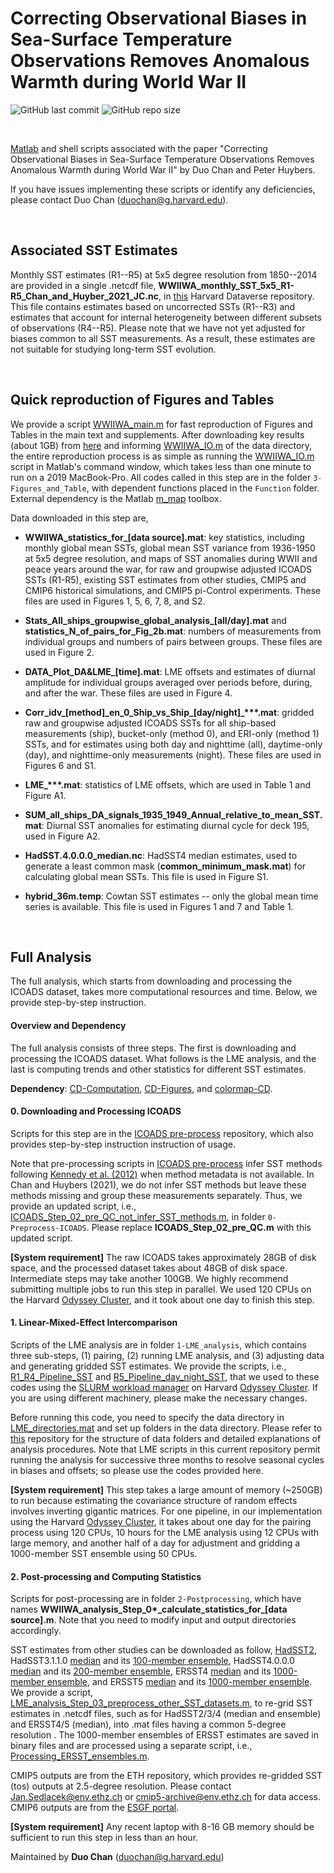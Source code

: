 # Correcting Observational Biases in Sea-Surface Temperature Observations Removes Anomalous Warmth during World War II

![GitHub last commit](https://img.shields.io/github/last-commit/duochanatharvard/World-Waw-II-Warm-Anomaly)
![GitHub repo size](https://img.shields.io/github/repo-size/duochanatharvard/World-Waw-II-Warm-Anomaly)

<br>

[Matlab](https://www.mathworks.com/products/matlab.html) and shell scripts associated with the paper "Correcting Observational Biases in Sea-Surface Temperature Observations Removes Anomalous Warmth during World War II" by Duo Chan and Peter Huybers.

If you have issues implementing these scripts or identify any deficiencies, please contact Duo Chan (duochan@g.harvard.edu).

<br>

## Associated SST Estimates
Monthly SST estimates (R1--R5) at 5x5 degree resolution from 1850--2014 are provided in a single .netcdf file, **WWIIWA_monthly_SST_5x5_R1-R5_Chan_and_Huyber_2021_JC.nc**, in [this](https://doi.org/10.7910/DVN/RJLBOQ) Harvard Dataverse repository.  This file contains estimates based on uncorrected SSTs (R1--R3) and estimates that account for internal heterogeneity between different subsets of observations (R4--R5).  Please note that we have not yet adjusted for biases common to all SST measurements.  As a result, these estimates are not suitable for studying long-term SST evolution.   

<br>

## Quick reproduction of Figures and Tables

We provide a script [WWIIWA_main.m](WWIIWA_main.m) for fast reproduction of Figures and Tables in the main text and supplements.  After downloading key results (about 1GB) from [here](https://doi.org/10.7910/DVN/RJLBOQ) and informing [WWIIWA_IO.m](WWIIWA_IO.m) of the data directory, the entire reproduction process is as simple as running the [WWIIWA_IO.m](WWIIWA_IO.m) script in Matlab's command window, which takes less than one minute to run on a 2019 MacBook-Pro.  All codes called in this step are in the folder ```3-Figures_and_Table```, with dependent functions placed in the ```Function``` folder.  
External dependency is the Matlab [m_map](https://www.eoas.ubc.ca/~rich/map.html) toolbox.

Data downloaded in this step are,

* **WWIIWA_statistics_for_[data source].mat**: key statistics, including monthly global mean SSTs, global mean SST variance from 1936-1950 at 5x5 degree resolution, and maps of SST anomalies during WWII and peace years around the war, for raw and groupwise adjusted ICOADS SSTs (R1-R5), existing SST estimates from other studies, CMIP5 and CMIP6 historical simulations, and CMIP5 pi-Control experiments.  These files are used in Figures 1, 5, 6, 7, 8, and S2.

* **Stats_All_ships_groupwise_global_analysis_[all/day].mat** and **statistics_N_of_pairs_for_Fig_2b.mat**: numbers of measurements from individual groups and numbers of pairs between groups.  These files are used in Figure 2.

* **DATA_Plot_DA&LME_[time].mat**: LME offsets and estimates of diurnal amplitude for individual groups averaged over periods before, during, and after the war.  These files are used in Figure 4.

* **Corr_idv_[method]\_en_0_Ship_vs_Ship_[day/night]_\*\*\*.mat**: gridded raw and groupwise adjusted ICOADS SSTs for all ship-based measurements (ship), bucket-only (method 0), and ERI-only (method 1) SSTs, and for estimates using both day and nighttime (all), daytime-only (day), and nighttime-only measurements (night).  These files are used in Figures 6 and S1.

* **LME_\*\*\*.mat**: statistics of LME offsets, which are used in Table 1 and Figure A1.

* **SUM_all_ships_DA_signals_1935_1949_Annual_relative_to_mean_SST.mat**: Diurnal SST anomalies for estimating diurnal cycle for deck 195, used in Figure A2.

* **HadSST.4.0.0.0_median.nc**: HadSST4 median estimates, used to generate a least common mask (**common_minimum_mask.mat**) for calculating global mean SSTs.  This file is used in Figure S1.

* **hybrid_36m.temp**: Cowtan SST estimates -- only the global mean time series is available.  This file is used in Figures 1 and 7 and Table 1.


<br>

## Full Analysis

The full analysis, which starts from downloading and processing the ICOADS dataset, takes more computational resources and time.  Below, we provide step-by-step instruction.   

#### Overview and Dependency
The full analysis consists of three steps.  The first is downloading and processing the ICOADS dataset.  What follows is the LME analysis, and the last is computing trends and other statistics for different SST estimates.

__Dependency__: [CD-Computation](https://github.com/duochanatharvard/CD_Computation), [CD-Figures](https://github.com/duochanatharvard/CDF_Figures), and [colormap-CD](https://github.com/duochanatharvard/colormap_CD).

#### 0. Downloading and Processing ICOADS

Scripts for this step are in the [ICOADS pre-process](https://github.com/duochanatharvard/ICOADS_preprocess) repository, which also provides step-by-step instruction instruction of usage.

Note that pre-processing scripts in [ICOADS pre-process](https://github.com/duochanatharvard/ICOADS_preprocess) infer SST methods following [Kennedy et al. (2012)](https://agupubs.onlinelibrary.wiley.com/doi/full/10.1029/2010JD015220) when method metadata is not available.  In Chan and Huybers (2021), we do not infer SST methods but leave these methods missing and group these measurements separately.  Thus, we provide an updated script, i.e., [ICOADS_Step_02_pre_QC_not_infer_SST_methods.m](0-Preprocess-ICOADS/ICOADS_Step_02_pre_QC_not_infer_SST_methods.m), in folder ```0-Preprocess-ICOADS```.  Please replace **ICOADS_Step_02_pre_QC.m** with this updated script.

__[System requirement]__ The raw ICOADS takes approximately 28GB of disk space, and the processed dataset takes about 48GB of disk space.  Intermediate steps may take another 100GB.  We highly recommend submitting multiple jobs to run this step in parallel.  We used 120 CPUs on the Harvard [Odyssey Cluster](https://www.rc.fas.harvard.edu/), and it took about one day to finish this step.

#### 1. Linear-Mixed-Effect Intercomparison

Scripts of the LME analysis are in folder ```1-LME_analysis```, which contains three sub-steps, (1) pairing, (2) running LME analysis, and (3) adjusting data and generating gridded SST estimates.  We provide the scripts, i.e., [R1_R4_Pipeline_SST](R1_R4_Pipeline_SST) and [R5_Pipeline_day_night_SST](R5_Pipeline_day_night_SST), that we used to these codes using the [SLURM workload manager](https://slurm.schedmd.com/documentation.html) on Harvard [Odyssey Cluster](https://www.rc.fas.harvard.edu/odyssey/).  If you are using different machinery, please make the necessary changes.

Before running this code, you need to specify the data directory in [LME_directories.mat](LME_directories.mat) and set up folders in the data directory.  Please refer to [this](https://github.com/duochanatharvard/Homogeneous_early_20th_century_warming) repository for the structure of data folders and detailed explanations of analysis procedures.  Note that LME scripts in this current repository permit running the analysis for successive three months to resolve seasonal cycles in biases and offsets; so please use the codes provided here.

__[System requirement]__ This step takes a large amount of memory (~250GB) to run because estimating the covariance structure of random effects involves inverting gigantic matrices.  For one pipeline, in our implementation using the Harvard [Odyssey Cluster](https://www.rc.fas.harvard.edu/odyssey/), it takes about one day for the pairing process using 120 CPUs, 10 hours for the LME analysis using 12 CPUs with large memory, and another half of a day for adjustment and gridding a 1000-member SST ensemble using 50 CPUs.


#### 2. Post-processing and Computing Statistics

Scripts for post-processing are in folder ```2-Postprocessing```, which have names **WWIIWA_analysis_Step_0\*\_calculate_statistics_for_[data source].m**. Note that you need to modify input and output directories accordingly.

SST estimates from other studies can be downloaded as follow, [HadSST2](https://www.metoffice.gov.uk/hadobs/hadsst2/data/download.html), HadSST3.1.1.0 [median](https://www.metoffice.gov.uk/hadobs/hadsst3/data/download.html) and its [100-member ensemble](https://www.metoffice.gov.uk/hadobs/hadsst3/data/download.html), HadSST4.0.0.0 [median](https://www.metoffice.gov.uk/hadobs/hadsst4/data/download.html) and its [200-member ensemble](https://www.metoffice.gov.uk/hadobs/hadsst4/data/download.html), ERSST4 [median](https://psl.noaa.gov/data/gridded/data.noaa.ersst.v4.html) and its [1000-member ensemble](ftp://ftp.ncei.noaa.gov/pub/data/cmb/ersst/v4/ensemble), and ERSST5 [median](https://www.esrl.noaa.gov/psd/data/gridded/data.noaa.ersst.v5.html) and its [1000-member ensemble](ftp://ftp.ncei.noaa.gov/pub/data/cmb/ersst/v5/ensemble.1854-2017).  We provide a script, [LME_analysis_Step_03_preprocess_other_SST_datasets.m](LME_analysis_Step_03_preprocess_other_SST_datasets.m), to re-grid SST estimates in .netcdf files, such as for HadSST2/3/4 (median and ensemble) and ERSST4/5 (median), into .mat files having a common 5-degree resolution .  The 1000-member ensembles of ERSST estimates are saved in binary files and are processed using a separate script, i.e., [Processing_ERSST_ensembles.m](Processing_ERSST_ensembles.m).

CMIP5 outputs are from the ETH repository, which provides re-gridded SST (tos) outputs at 2.5-degree resolution.  Please contact [Jan.Sedlacek@env.ethz.ch](Jan.Sedlacek@env.ethz.ch) or [cmip5-archive@env.ethz.ch](cmip5-archive@env.ethz.ch) for data access.  CMIP6 outputs are from the [ESGF portal](https://esgf-node.llnl.gov/search/cmip6/).

__[System requirement]__ Any recent laptop with 8-16 GB memory should be sufficient to run this step in less than an hour.

Maintained by __Duo Chan__ (duochan@g.harvard.edu)
